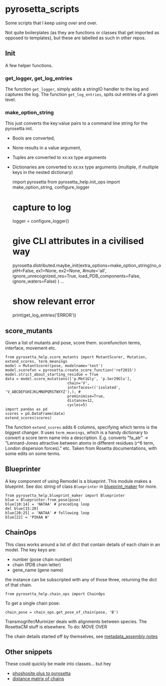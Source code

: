 # pyrosetta_scripts
Some scripts that I keep using over and over.

Not quite boilerplates (as they are functions or classes that get imported as opposed to templates), but these are labelled as such in other repos.

## Init

A few helper functions.

### get_logger, get_log_entries

The function `get_logger`, simply adds a stringIO handler to the log and captures the log.
The function `get_log_entries`, spits out entries of a given level.

### make_option_string

This just converts the key:value pairs to a command line string for the pyrosetta init.

* Bools are converted,
* None results in a value argument,
* Tuples are converted to xx:xx type arguments
* Dictionaries are converted to xx:xx type arguments (multiple, if multiple keys in the nested dictionary)


    import pyrosetta
    from pyrosetta_help.init_ops import make_option_string, configure_logger
    
    # capture to log
    logger = configure_logger()
    # give CLI attributes in a civilised way
    pyrosetta.distributed.maybe_init(extra_options=make_option_string(no_optH=False,
                                                    ex1=None,
                                                    ex2=None,
                                                    #mute='all',
                                                    ignore_unrecognized_res=True,
                                                    load_PDB_components=False,
                                                    ignore_waters=False)
                                   )
    ...
    # show relevant error
    print(get_log_entries('ERROR'))   
    
## score_mutants

Given a list of mutants and pose, score them. scorefunction terms, interface, movement etc.

    from pyrosetta_help.score_mutants import MutantScorer, Mutation, extend_scores, term_meanings
    model = MutantScorer(pose, modelname='test')
    model.scorefxn = pyrosetta.create_score_function('ref2015')
    model.strict_about_starting_residue = True
    data = model.score_mutations(['p.Met1Gly', 'p.Ser29Glu'],
                                chain='V',
                                interfaces=(('isolated', 'V_ABCDEFGHIJKLMNOPQRSTWXYZ'),), #
                                preminimise=True,
                                distance=12,
                                cycles=5)
    import pandas as pd
    scores = pd.DataFrame(data)
    extend_scores(scores)
    
The function `extend_scores` adds 6 columns, specifying which terms is the biggest changer.
It uses `term_meanings`, which is a handy dictionary to convert a score term name into a description.
E.g. converts "fa_atr" -> "Lennard-Jones attractive between atoms 
in different residues (r^6 term, London dispersion forces)." etc.
Taken from Rosetta documentations, with some edits on some terms.
    
## Blueprinter

A key component of using Remodel is a blueprint.
This module makes a blueprint. See doc string of class `Blueprinter` in [blueprint_maker](pyrosetta_help/blueprint_maker/__init__.py) for more.

    from pyrosetta_help.blueprint_maker import Blueprinter
    blue = Blueprinter.from_pose(pose)
    blue[10:14] = 'NATAA' # preceding loop
    del blue[15:20]
    blue[20:25] = 'NATAA' # following loop
    blue[22] = 'PIKAA W'                            
    
## ChainOps

This class works around a list of dict that contain details of each chain in an model. The key keys are:

* number (pose chain number)
* chain (PDB chain letter)
* gene_name (gene name)

the instance can be subscripted with any of those three, returning the dict of that chain.

    from pyrosetta_help.chain_ops import ChainOps

To get a single chain pose:

    chain_pose = chain_ops.get_pose_of_chain(pose, 'B')

Transmogrifer/Murinizer deals with alignments between species.
The RosettaCM stuff is elsewhere. To do: MOVE OVER

The chain details started off by themselves, see [metadata_assembly notes](metadata_assembly.md)

## Other snippets

These could quickly be made into classes... but hey

* [phoshosite plus to pyrosetta](phospho_snippets.md)
* [distance matrix of chains](distances_snippets.md)